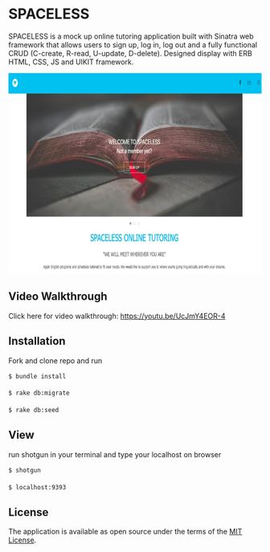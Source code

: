 # SPACELESS

SPACELESS is a mock up online tutoring application built with Sinatra web framework that allows users to sign up, log in, log out and a fully functional CRUD (C-create, R-read, U-update, D-delete). Designed display with ERB HTML, CSS, JS and UIKIT framework.

<img src="./public/images/example.png" width="800" height="400" />

## Video Walkthrough

Click here for video walkthrough: https://youtu.be/UcJmY4EOR-4

## Installation

Fork and clone repo and run
```bash
$ bundle install

$ rake db:migrate

$ rake db:seed
```

## View

run shotgun in your terminal and type your localhost on browser 
```bash
$ shotgun

$ localhost:9393
```
## License

The application is available as open source under the terms of the [MIT License](https://opensource.org/licenses/MIT).
